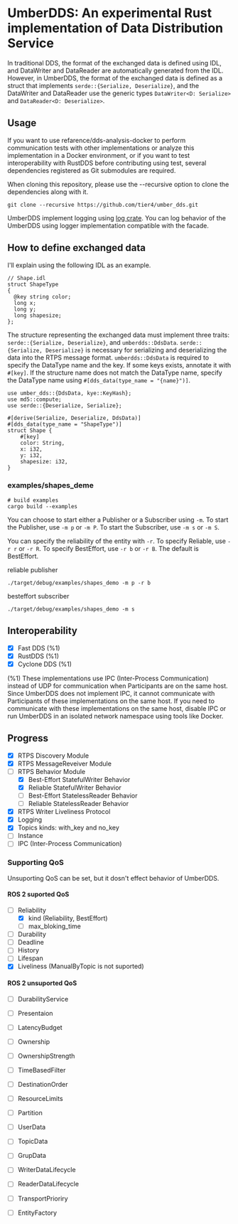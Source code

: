 # UmberDDS: An experimental Rust implementation of Data Distribution Service

In traditional DDS, the format of the exchanged data is defined using IDL, and DataWriter and DataReader are automatically generated from the IDL.
However, in UmberDDS, the format of the exchanged data is defined as a struct that implements `serde::{Serialize, Deserialize}`, and the DataWriter and DataReader use the generic types `DataWriter<D: Serialize>` and `DataReader<D: Deserialize>`.

## Usage
If you want to use refarence/dds-analysis-docker to perform communication tests with other implementations or analyze this implementation in a Docker environment, or if you want to test interoperability with RustDDS before contributing using test, several dependencies registered as Git submodules are required.

When cloning this repository, please use the --recursive option to clone the dependencies along with it.
```
git clone --recursive https://github.com/tier4/umber_dds.git
```

UmberDDS implement logging using [log crate](https://docs.rs/log/latest/log/).
You can log behavior of the UmberDDS using logger implementation compatible with the facade.

## How to define exchanged data
I'll explain using the following IDL as an example.
```
// Shape.idl
struct ShapeType
{
  @key string color;
  long x;
  long y;
  long shapesize;
};
```

The structure representing the exchanged data must implement three traits: `serde::{Serialize, Deserialize}`, and `umberdds::DdsData`.
`serde::{Serialize, Deserialize}` is necessary for serializing and deserializing the data into the RTPS message format.
`umberdds::DdsData` is required to specify the DataType name and the key.
If some keys exists, annotate it with `#[key]`.
If the structure name does not match the DataType name, specify the DataType name using `#[dds_data(type_name = "{name}")]`.
```
use umber_dds::{DdsData, kye::KeyHash};
use md5::compute;
use serde::{Deserialize, Serialize};

#[derive(Serialize, Deserialize, DdsData)]
#[dds_data(type_name = "ShapeType")]
struct Shape {
    #[key]
    color: String,
    x: i32,
    y: i32,
    shapesize: i32,
}
```

### examples/shapes_deme
```
# build examples
cargo build --examples
```

You can choose to start either a Publisher or a Subscriber using `-m`.
To start the Publisher, use `-m p` or `-m P`. To start the Subscriber, use `-m s` or `-m S`.

You can specify the reliability of the entity with `-r`.
To specify Reliable, use `-r r` or `-r R`. To specify BestEffort, use `-r b` or `-r B`.
The default is BestEffort.

reliable publisher
```
./target/debug/examples/shapes_demo -m p -r b
```

besteffort subscriber
```
./target/debug/examples/shapes_demo -m s
```

## Interoperability
- [x] Fast DDS (%1)
- [x] RustDDS (%1)
- [x] Cyclone DDS (%1)

(%1) These implementations use IPC (Inter-Process Communication) instead of UDP for communication when Participants are on the same host. Since UmberDDS does not implement IPC, it cannot communicate with Participants of these implementations on the same host. If you need to communicate with these implementations on the same host, disable IPC or run UmberDDS in an isolated network namespace using tools like Docker.


## Progress

- [x] RTPS Discovery Module
- [x] RTPS MessageReveiver Module
- [ ] RTPS Behavior Module
    - [x] Best-Effort StatefulWriter Behavior
    - [x] Reliable StatefulWriter Behavior
    - [ ] Best-Effort StatelessReader Behavior
    - [ ] Reliable StatelessReader Behavior
- [x] RTPS Writer Liveliness Protocol
- [x] Logging
- [x] Topics kinds: with_key and no_key
- [ ] Instance
- [ ] IPC (Inter-Process Communication)

### Supporting QoS

Unsuporting QoS can be set, but it dosn't effect behavior of UmberDDS.

#### ROS 2 suported QoS
- [ ] Reliability
    - [x] kind (Reliability, BestEffort)
    - [ ] max_bloking_time
- [ ] Durability
- [ ] Deadline
- [ ] History
- [ ] Lifespan
- [x] Liveliness (ManualByTopic is not suported)

#### ROS 2 unsuported QoS
- [ ] DurabilityService
- [ ] Presentaion
- [ ] LatencyBudget
- [ ] Ownership
- [ ] OwnershipStrength
- [ ] TimeBasedFilter
- [ ] DestinationOrder
- [ ] ResourceLimits
- [ ] Partition
- [ ] UserData
- [ ] TopicData
- [ ] GrupData
- [ ] WriterDataLifecycle
- [ ] ReaderDataLifecycle
- [ ] TransportPrioriry
- [ ] EntityFactory

